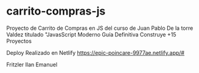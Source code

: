 # carrito-compras-js
Proyecto de Carrito de Compras en JS del curso de Juan Pablo De la torre Valdez titulado "JavasScript Moderno Guía Definitiva Construye +15 Proyectos

Deploy Realizado en Netlify
https://epic-poincare-9977ae.netlify.app/#

Fritzler Ilan Emanuel